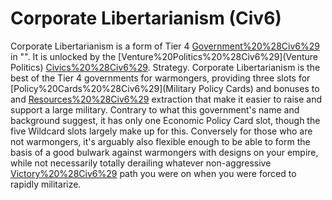 # Corporate Libertarianism (Civ6)

Corporate Libertarianism is a form of Tier 4 [Government%20%28Civ6%29](government) in "". It is unlocked by the [Venture%20Politics%20%28Civ6%29](Venture Politics) [Civics%20%28Civ6%29](civic).
Strategy.
Corporate Libertarianism is the best of the Tier 4 governments for warmongers, providing three slots for [Policy%20Cards%20%28Civ6%29](Military Policy Cards) and bonuses to and [Resources%20%28Civ6%29](resource) extraction that make it easier to raise and support a large military. Contrary to what this government's name and background suggest, it has only one Economic Policy Card slot, though the five Wildcard slots largely make up for this.
Conversely for those who are not warmongers, it's arguably also flexible enough to be able to form the basis of a good bulwark against warmongers with designs on your empire, while not necessarily totally derailing whatever non-aggressive [Victory%20%28Civ6%29](victory) path you were on when you were forced to rapidly militarize.